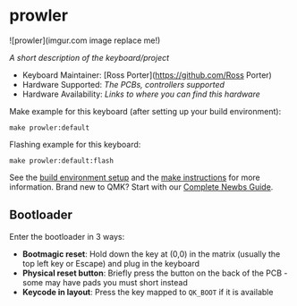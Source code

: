 # prowler

![prowler](imgur.com image replace me!)

*A short description of the keyboard/project*

* Keyboard Maintainer: [Ross Porter](https://github.com/Ross Porter)
* Hardware Supported: *The PCBs, controllers supported*
* Hardware Availability: *Links to where you can find this hardware*

Make example for this keyboard (after setting up your build environment):

    make prowler:default

Flashing example for this keyboard:

    make prowler:default:flash

See the [build environment setup](https://docs.qmk.fm/#/getting_started_build_tools) and the [make instructions](https://docs.qmk.fm/#/getting_started_make_guide) for more information. Brand new to QMK? Start with our [Complete Newbs Guide](https://docs.qmk.fm/#/newbs).

## Bootloader

Enter the bootloader in 3 ways:

* **Bootmagic reset**: Hold down the key at (0,0) in the matrix (usually the top left key or Escape) and plug in the keyboard
* **Physical reset button**: Briefly press the button on the back of the PCB - some may have pads you must short instead
* **Keycode in layout**: Press the key mapped to `QK_BOOT` if it is available
